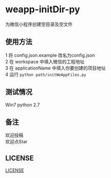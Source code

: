 # weapp-initDir-py
为微信小程序创建空目录及空文件

## 使用方法
1 将 config.json.example 改名为config.json  
2 在 workspace 中填入微信的工程地址  
3 在 applicationName 中填入你要创建的项目地址  
4 运行 `python path/initWeAppFiles.py`  
 
## 测试情况
Win7 python 2.7  

## 备注
欢迎投稿  
欢迎点Star  

## LICENSE
[LICENSE](https://github.com/Samtoto/weapp-initDir-py/blob/master/LICENSE)
